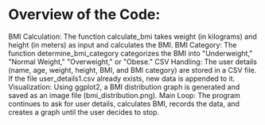 # Overview of the Code:
BMI Calculation: The function calculate_bmi takes weight (in kilograms) and height (in meters) as input and calculates the BMI.
BMI Category: The function determine_bmi_category categorizes the BMI into "Underweight," "Normal Weight," "Overweight," or "Obese."
CSV Handling: The user details (name, age, weight, height, BMI, and BMI category) are stored in a CSV file. If the file user_details1.csv already exists, new data is appended to it.
Visualization: Using ggplot2, a BMI distribution graph is generated and saved as an image file (bmi_distribution.png).
Main Loop: The program continues to ask for user details, calculates BMI, records the data, and creates a graph until the user decides to stop.
